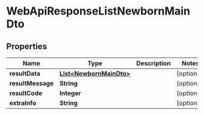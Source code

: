 # WebApiResponseListNewbornMainDto

## Properties
Name | Type | Description | Notes
------------ | ------------- | ------------- | -------------
**resultData** | [**List&lt;NewbornMainDto&gt;**](NewbornMainDto.md) |  |  [optional]
**resultMessage** | **String** |  |  [optional]
**resultCode** | **Integer** |  |  [optional]
**extraInfo** | **String** |  |  [optional]
